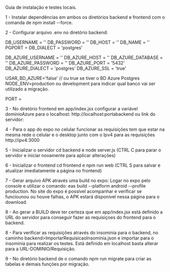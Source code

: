 Guia de instalação e testes locais.

1 - Instalar dependências em ambos os diretórios backend e frontend com o comanda de npm install --force.

2 - Configurar arquivo .env no diretório backend: 

DB_USERNAME = ''
DB_PASSWORD = ''
DB_HOST = ''
DB_NAME = ''
PGPORT = 
DB_DIALECT = 'postgres'

DB_AZURE_USERNAME = ''
DB_AZURE_HOST = ''
DB_AZURE_DATABASE = ''
DB_AZURE_PASSWORD = ''
DB_AZURE_PORT = '5432'
DB_AZURE_DIALECT = 'postgres'
DB_AZURE_SSL = 'true'

USAR_BD_AZURE='false' // ou true se tiver o BD Azure Postgres
NODE_ENV=production ou development para indicar qual banco vai ser utilizado a migração.

PORT = 

3 - No diretório frontend em app/index.jsx configurar a variável dominioAzure para o localhost: http://localhost:portabackend ou link do servidor:

4 - Para o app do expo no celular funcionar as requisições tem que estar na mesma rede o celular e o desktop junto com o Ipv4 para as requisições http://ipv4:3000

5 - Inicializar o servidor cd backend e node server.js (CTRL C para parar o servidor e iniciar novamente para aplicar alterações)

6 - Inicializar o frontend cd frontend e npm run web (CTRL S para salvar e atualizar imediatamente a página no frontend)

7 - Gerar arquivo APK através uma build no expo: Logar no expo pelo console e utilizar o comando: eas build --platform android --profile production. No site do expo é possível acompanhar e verificar se funciounou ou houve falhas, o APK estará disponível nessa página para o download.

8 - Ao gerar a BUILD deve ter certeza que em app/index.jsx está definido a URL do servidor para conseguir fazer as requisiçoes do frontend para o backend.

8 - Para verificar as requisições através do insominia para o backend, no caminho backend>ImportarRequisicaoInsominia.json e importar para o insominia para realizar os testes. Está definido em localhost basta alterar para a URL-DOMINIO/Requisição.

9 - No diretório backend de o comando npm run migrate para criar as tabelas e demais funções por migração.
